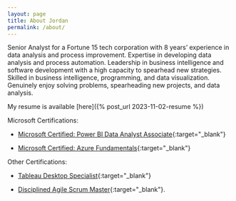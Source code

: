 ```yaml
---
layout: page
title: About Jordan
permalink: /about/
---
```


Senior Analyst for a Fortune 15 tech corporation with 8 years’ experience in data analysis and process improvement. Expertise in developing data analysis and process automation. Leadership in business intelligence and software development with a high capacity to spearhead new strategies. Skilled in business intelligence, programming, and data visualization. Genuinely enjoy solving problems, spearheading new projects, and data analysis.

My resume is available [here]({% post_url 2023-11-02-resume %})

Microsoft Certifications:

* [Microsoft Certified: Power BI Data Analyst Associate][power-bi-data-analyst]{:target="_blank"}

* [Microsoft Certified: Azure Fundamentals][azure-fundamentals]{:target="_blank"}

Other Certifications:

* [Tableau Desktop Specialist][tableau-desktop-specialist]{:target="_blank"}

* [Disciplined Agile Scrum Master][disciplined-agile-scrum-master]{:target="_blank"}.

[jekyll-organization]: https://github.com/jekyll
[credly-profile]: https://www.credly.com/users/jordan-martinetti
[tableau-desktop-specialist]: https://www.credly.com/badges/446a872b-b398-40ed-a0df-1ab360ba8c15/public_url
[disciplined-agile-scrum-master]: https://www.credly.com/badges/724b1fa4-5515-40f4-8a24-ffaa4e56a4f0/public_url
[power-bi-data-analyst]: https://learn.microsoft.com/api/credentials/share/en-us/Jordan-2340/63EB3F60C275D5CD?sharingId=571827CDA607A7C2
[azure-fundamentals]: https://learn.microsoft.com/api/credentials/share/en-us/Jordan-2340/FE786137DF488962?sharingId=571827CDA607A7C2
